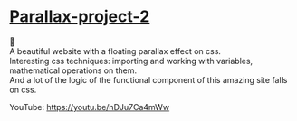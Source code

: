 # <a href="https://17clouds.github.io/Parallax-project-2/ready-html/"> Parallax-project-2 </a>
👾 </br>
A beautiful website with a floating parallax effect on css.</br>
Interesting css techniques: importing and working with variables, mathematical operations on them.</br>
And a lot of the logic of the functional component of this amazing site falls on css.

YouTube: https://youtu.be/hDJu7Ca4mWw
